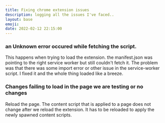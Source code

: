 ```yaml
---
title: Fixing chrome extension issues
description: logging all the issues I've faced..
layout: base
emoji: 
date: 2022-02-12 22:15:00
---
```


### an Unknown error occured while fetching the script.

This happens when trying to load the extension. the manifest.json was pointing to the right service worker but still couldn't fetch it. The problem was that there was some import error or other issue in the service-worker script. I fixed it and the whole thing loaded like a breeze.

### Changes failing to load in the page we are testing or no changes

Reload the page. The content script that is applied to a page does not change after we reload the extension. It has to be reloaded to apply the newly spawned content scripts.